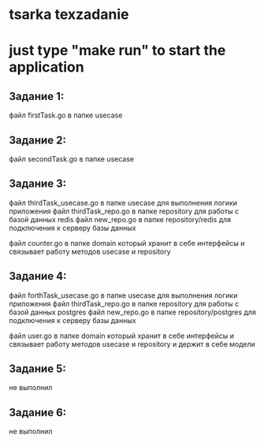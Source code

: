 # tsarka texzadanie

# just type "make run" to start the application

## Задание 1:

файл firstTask.go в папке usecase

## Задание 2:

файл secondTask.go в папке usecase

## Задание 3:

файл thirdTask_usecase.go в папке usecase для выполнения логики приложения
файл thirdTask_repo.go в папке repository для работы с базой данных redis
файл new_repo.go в папке repository/redis для подключения к серверу базы данных

файл counter.go в папке domain который хранит в себе интерфейсы и связывает работу методов usecase и repository

## Задание 4:

файл forthTask_usecase.go в папке usecase для выполнения логики приложения
файл thirdTask_repo.go в папке repository для работы с базой данных postgres
файл new_repo.go в папке repository/postgres для подключения к серверу базы данных

файл user.go в папке domain который хранит в себе интерфейсы и связывает работу методов usecase и repository и держит в себе модели


## Задание 5:

не выполнил


## Задание 6:

не выполнил